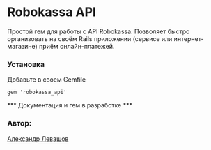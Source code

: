 Robokassa API
=====================

Простой гем для работы с API Robokassa. Позволяет быстро организовать на своём Rails приложении (сервисе или интернет-магазине) приём онлайн-платежей.

### Установка

Добавьте в своем Gemfile

```
gem 'robokassa_api'
```

*** Документация и гем в разработке ***

### Автор:
[Александр Левашов](https://alevashov.ru/)